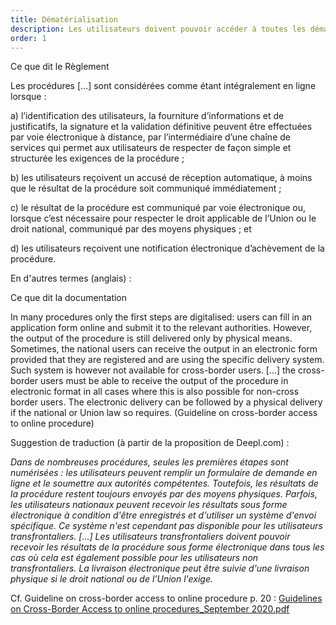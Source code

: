 ```yaml
---
title: Dématérialisation
description: Les utilisateurs doivent pouvoir accéder à toutes les démarches concernées par le PNU et les accomplir intégralement en ligne.
order: 1
---
```


<div class="fr-callout"> 
<p class="fr-callout__title">Ce que dit le Règlement</p> 
<p class="fr-callout__text">Les procédures [...] sont considérées comme étant intégralement en ligne lorsque :

a) l’identification des utilisateurs, la fourniture d’informations et de justificatifs, la signature et la validation définitive peuvent être effectuées par voie électronique à distance, par l’intermédiaire d’une chaîne de services qui permet aux utilisateurs de respecter de façon simple et structurée les exigences de la procédure ;

b) les utilisateurs reçoivent un accusé de réception automatique, à moins que le résultat de la procédure soit communiqué immédiatement ;

c) le résultat de la procédure est communiqué par voie électronique ou, lorsque c’est nécessaire pour respecter le droit applicable de l’Union ou le droit national, communiqué par des moyens physiques ; et

d) les utilisateurs reçoivent une notification électronique d’achèvement de la procédure.</p> 
</div> 

En d'autres termes (anglais) :

<div class="fr-callout"> 
<p class="fr-callout__title">Ce que dit la documentation</p> 
<p class="fr-callout__text">In many procedures only the first steps are digitalised: users can fill in an application form online and submit it to the relevant authorities. However, the output of the procedure is still delivered only by physical means. Sometimes, the national users can receive the output in an electronic form provided that they are registered and are using the specific delivery system. Such system is however not available for cross-border users. [...] the cross-border users must be able to receive the output of the procedure in electronic format in all cases where this is also possible for non-cross border users. The electronic delivery can be followed by a physical delivery if the national or Union law so requires. (Guideline on cross-border access to online procedure)</p> 
</div> 

Suggestion de traduction (à partir de la proposition de Deepl.com) : 

*Dans de nombreuses procédures, seules les premières étapes sont numérisées : les utilisateurs peuvent remplir un formulaire de demande en ligne et le soumettre aux autorités compétentes. Toutefois, les résultats de la procédure restent toujours envoyés par des moyens physiques. Parfois, les utilisateurs nationaux peuvent recevoir les résultats sous forme électronique à condition d'être enregistrés et d'utiliser un système d'envoi spécifique. Ce système n'est cependant pas disponible pour les utilisateurs transfrontaliers. [...] Les utilisateurs transfrontaliers doivent pouvoir recevoir les résultats de la procédure sous forme électronique dans tous les cas où cela est également possible pour les utilisateurs non transfrontaliers. La livraison électronique peut être suivie d'une livraison physique si le droit national ou de l'Union l'exige.*

Cf. Guideline on cross-border access to online procedure p. 20 :
[Guidelines on Cross-Border Access to online procedures_September 2020.pdf](https://github.com/DISIC/design.numerique.gouv.fr/files/7846230/Guidelines.on.Cross-Border.Access.to.online.procedures_September.2020.pdf)
